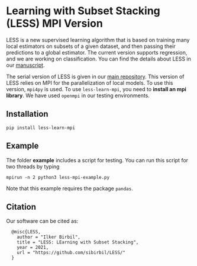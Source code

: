 # Learning with Subset Stacking (LESS) MPI Version

LESS is a new supervised learning algorithm that is based on training many local estimators on subsets of a given dataset, and then passing their predictions to a global estimator. The current version supports regression, and we are working on classification. You can find the details about LESS in our [manuscript](https://arxiv.org/abs/2112.06251).

The serial version of LESS is given in our [main repository](https://github.com/sibirbil/LESS). This version of LESS relies on MPI for the parallelization of local models. To use this version, `mpi4py` is used. To use `less-learn-mpi`, you need to **install an mpi library**. We have used `openmpi` in our testing environments.

## Installation

`pip install less-learn-mpi`

## Example

The folder __example__ includes a script for testing. You can run this script for two threads by typing

`mpirun -n 2 python3 less-mpi-example.py`

Note that this example requires the package `pandas`.

## Citation

Our software can be cited as:
````
  @misc{LESS,
    author = "Ilker Birbil",
    title = "LESS: LEarning with Subset Stacking",
    year = 2021,
    url = "https://github.com/sibirbil/LESS/"
  }
````

